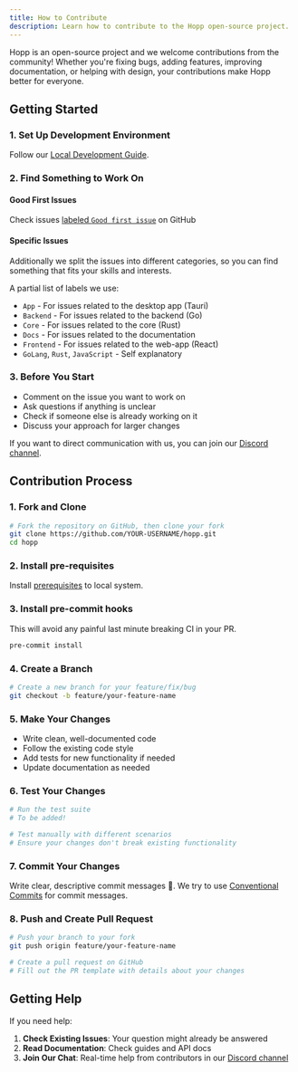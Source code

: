 ```yaml
---
title: How to Contribute
description: Learn how to contribute to the Hopp open-source project.
---
```


Hopp is an open-source project and we welcome contributions from the community! Whether you're fixing bugs, adding features, improving documentation, or helping with design, your contributions make Hopp better for everyone.

## Getting Started

### 1. Set Up Development Environment

Follow our [Local Development Guide](/quick-start/local-development/development-workflow/).

### 2. Find Something to Work On

#### Good First Issues

Check issues [labeled `Good first issue`](https://github.com/gethopp/hopp/issues?q=is%3Aissue%20state%3Aopen%20label%3A%22Good%20first%20issue%22) on GitHub

#### Specific Issues

Additionally we split the issues into different categories, so you can find something that fits your skills and interests.

A partial list of labels we use:

- `App` - For issues related to the desktop app (Tauri)
- `Backend` - For issues related to the backend (Go)
- `Core` - For issues related to the core (Rust)
- `Docs` - For issues related to the documentation
- `Frontend` - For issues related to the web-app (React)
- `GoLang`, `Rust`, `JavaScript` - Self explanatory

### 3. Before You Start

- Comment on the issue you want to work on
- Ask questions if anything is unclear
- Check if someone else is already working on it
- Discuss your approach for larger changes

If you want to direct communication with us, you can join our [Discord channel](https://discord.gg/TKRpS3aMn9).

## Contribution Process

### 1. Fork and Clone

```bash
# Fork the repository on GitHub, then clone your fork
git clone https://github.com/YOUR-USERNAME/hopp.git
cd hopp
```


### 2. Install pre-requisites

Install [prerequisites](https://docs.gethopp.app/quick-start/local-development/prerequisites/) to local system.

### 3. Install pre-commit hooks

This will avoid any painful last minute breaking CI in your PR.

```bash
pre-commit install
```

### 4. Create a Branch

```bash
# Create a new branch for your feature/fix/bug
git checkout -b feature/your-feature-name
```

### 5. Make Your Changes

- Write clean, well-documented code
- Follow the existing code style
- Add tests for new functionality if needed
- Update documentation as needed

### 6. Test Your Changes

```bash
# Run the test suite
# To be added!

# Test manually with different scenarios
# Ensure your changes don't break existing functionality
```

### 7. Commit Your Changes

Write clear, descriptive commit messages 🙏. We try to use [Conventional Commits](https://www.conventionalcommits.org/en/v1.0.0/) for commit messages.

### 8. Push and Create Pull Request

```bash
# Push your branch to your fork
git push origin feature/your-feature-name

# Create a pull request on GitHub
# Fill out the PR template with details about your changes
```

## Getting Help

If you need help:

1. **Check Existing Issues**: Your question might already be answered
2. **Read Documentation**: Check guides and API docs
3. **Join Our Chat**: Real-time help from contributors in our [Discord channel](https://discord.gg/TKRpS3aMn9)
